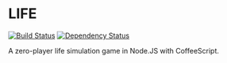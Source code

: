 LIFE
====

[![Build Status](https://drone.io/github.com/michaelowens/LIFE/status.png)](https://drone.io/github.com/michaelowens/LIFE/latest) [![Dependency Status](https://gemnasium.com/michaelowens/LIFE.png)](https://gemnasium.com/michaelowens/LIFE)

A zero-player life simulation game in Node.JS with CoffeeScript.
